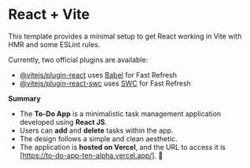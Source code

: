 # React + Vite

This template provides a minimal setup to get React working in Vite with HMR and some ESLint rules.

Currently, two official plugins are available:

- [@vitejs/plugin-react](https://github.com/vitejs/vite-plugin-react/blob/main/packages/plugin-react/README.md) uses [Babel](https://babeljs.io/) for Fast Refresh
- [@vitejs/plugin-react-swc](https://github.com/vitejs/vite-plugin-react-swc) uses [SWC](https://swc.rs/) for Fast Refresh


**Summary**

- The **To-Do App** is a minimalistic task management application developed using **React JS**.
- Users can **add** and **delete** tasks within the app.
- The design follows a simple and clean aesthetic.
- The application is **hosted on Vercel**, and the URL to access it is [https://to-do-app-ten-alpha.vercel.app/]. 🚀
